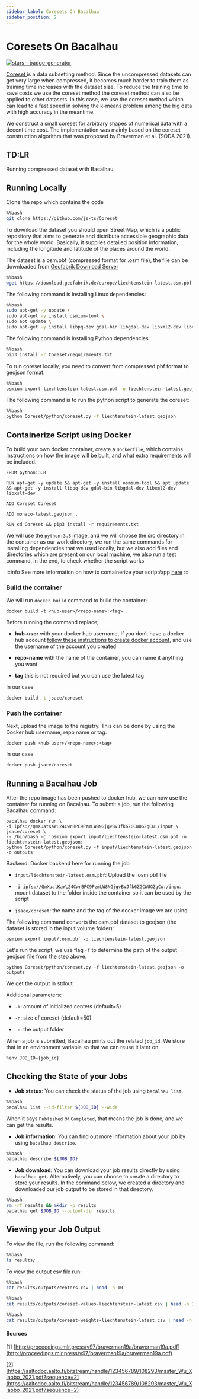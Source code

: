 ```yaml
---
sidebar_label: Coresets On Bacalhau 
sidebar_position: 2
---
```

# Coresets On Bacalhau 



[![stars - badge-generator](https://img.shields.io/github/stars/bacalhau-project/bacalhau?style=social)](https://github.com/bacalhau-project/bacalhau)

[Coreset ](https://arxiv.org/abs/2011.09384)is a data subsetting method. Since the uncompressed datasets can get very large when compressed, it becomes much harder to train them as training time increases with the dataset size. To reduce the training time to save costs we use the coreset method the coreset method can also be applied to other datasets. In this case, we use the coreset method which can lead to a fast speed in solving the k-means problem among the big data with high accuracy in the meantime.

We construct a small coreset for arbitrary shapes of numerical data with a decent time cost. The implementation was mainly based on the coreset construction algorithm that was proposed by Braverman et al. (SODA 2021).

## TD:LR
Running compressed dataset with Bacalhau


## Running Locally

Clone the repo which contains the code



```bash
%%bash
git clone https://github.com/js-ts/Coreset
```


To download the dataset you should open Street Map, which is a public repository that aims to generate and distribute accessible geographic data for the whole world. Basically, it supplies detailed position information, including the longitude and latitude of the places around the world. 

 The dataset is a osm.pbf (compressed format for .osm file), the file can be downloaded from [Geofabrik Download Server](https://download.geofabrik.de/) 



```bash
%%bash
wget https://download.geofabrik.de/europe/liechtenstein-latest.osm.pbf -o liechtenstein-latest.osm.pbf
```


The following command is installing Linux dependencies:



```bash
%%bash
sudo apt-get -y update \
sudo apt-get -y install osmium-tool \
sudo apt update \
sudo apt-get -y install libpq-dev gdal-bin libgdal-dev libxml2-dev libxslt-dev
```

The following command is installing Python dependencies:



```bash
%%bash
pip3 install -r Coreset/requirements.txt
```

To run coreset locally, you need to convert from compressed pbf format to geojson format:


```bash
%%bash
osmium export liechtenstein-latest.osm.pbf -o liechtenstein-latest.geojson
```

The following command is to run the python script to generate the coreset:


```bash
%%bash
python Coreset/python/coreset.py -f liechtenstein-latest.geojson
```

## Containerize Script using Docker

To build your own docker container, create a `Dockerfile`, which contains instructions on how the image will be built, and what extra requirements will be included.

```
FROM python:3.8

RUN apt-get -y update && apt-get -y install osmium-tool && apt update && apt-get -y install libpq-dev gdal-bin libgdal-dev libxml2-dev libxslt-dev

ADD Coreset Coreset

ADD monaco-latest.geojson .

RUN cd Coreset && pip3 install -r requirements.txt
```


We will use the `python:3.8` image, and we will choose the src directory in the container as our work directory, we run the same commands for installing dependencies that we used locally, but we also add files and directories which are present on our local machine, we also run a test command, in the end, to check whether the script works

:::info
See more information on how to containerize your script/app [here](https://docs.docker.com/get-started/02_our_app/)
:::


### Build the container

We will run `docker build` command to build the container;

```
docker build -t <hub-user>/<repo-name>:<tag> .
```

Before running the command replace;

- **hub-user** with your docker hub username, If you don’t have a docker hub account [follow these instructions to create docker account](https://docs.docker.com/docker-id/), and use the username of the account you created

- **repo-name** with the name of the container, you can name it anything you want

- **tag** this is not required but you can use the latest tag

In our case

```bash
docker build -t jsace/coreset
```

### Push the container

Next, upload the image to the registry. This can be done by using the Docker hub username, repo name or tag.

```
docker push <hub-user>/<repo-name>:<tag>
```

In our case

```bash
docker push jsace/coreset
```


## Running a Bacalhau Job

After the repo image has been pushed to docker hub, we can now use the container for running on Bacalhau. To submit a job, run the following Bacalhau command:

```
bacalhau docker run \
-i ipfs://QmXuatKaWL24CwrBPC9PzmLW8NGjgvBVJfk6ZGCWUGZgCu:/input \
jsace/coreset \
-- /bin/bash -c 'osmium export input/liechtenstein-latest.osm.pbf -o liechtenstein-latest.geojson;
python Coreset/python/coreset.py -f input/liechtenstein-latest.geojson -o outputs'
```


Backend: Docker backend here for running the job

* `input/liechtenstein-latest.osm.pbf`: Upload the .osm.pbf file 

* `-i ipfs://QmXuatKaWL24CwrBPC9PzmLW8NGjgvBVJfk6ZGCWUGZgCu:/inpu`: mount dataset to the folder inside the container so it can be used by the script

* `jsace/coreset`:  the name and the tag of the docker image we are using


The following command converts the osm.pbf dataset to geojson (the dataset is stored in the input volume folder):

```
osmium export input/.osm.pbf -o liechtenstein-latest.geojson
```

Let's run the script, we use flag `-f` to determine the path of the output geojson file from the step above.

```
python Coreset/python/coreset.py -f liechtenstein-latest.geojson -o outputs
```

We get the output in stdout

Additional parameters: 
* `-k`: amount of initialized centers (default=5)

* `-n`: size of coreset (default=50)

* `-o`: the output folder

When a job is submitted, Bacalhau prints out the related `job_id`. We store that in an environment variable so that we can reuse it later on.


```python
%env JOB_ID={job_id}
```


## Checking the State of your Jobs

- **Job status**: You can check the status of the job using `bacalhau list`. 



```bash
%%bash
bacalhau list --id-filter ${JOB_ID} --wide
```

When it says `Published` or `Completed`, that means the job is done, and we can get the results.

- **Job information**: You can find out more information about your job by using `bacalhau describe`.


```bash
%%bash
bacalhau describe ${JOB_ID}
```

- **Job download**: You can download your job results directly by using `bacalhau get`. Alternatively, you can choose to create a directory to store your results. In the command below, we created a directory and downloaded our job output to be stored in that directory.


```bash
%%bash
rm -rf results && mkdir -p results
bacalhau get $JOB_ID --output-dir results
```

## Viewing your Job Output

To view the file, run the following command:


```bash
%%bash
ls results/
```

To view the output csv file run:


```bash
%%bash
cat results/outputs/centers.csv | head -n 10
```


```bash
%%bash
cat results/outputs/coreset-values-liechtenstein-latest.csv | head -n 10
```


```bash
%%bash
cat results/outputs/coreset-weights-liechtenstein-latest.csv | head -n 10
```


#### Sources

[1] [http://proceedings.mlr.press/v97/braverman19a/braverman19a.pdf](http://proceedings.mlr.press/v97/braverman19a/braverman19a.pdf)

[2][https://aaltodoc.aalto.fi/bitstream/handle/123456789/108293/master_Wu_Xiaobo_2021.pdf?sequence=2](https://aaltodoc.aalto.fi/bitstream/handle/123456789/108293/master_Wu_Xiaobo_2021.pdf?sequence=2)

